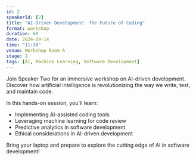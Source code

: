 ```yaml
---
id: 2
speakerId: [2]
title: "AI-Driven Development: The Future of Coding"
format: workshop
duration: 60
date: 2024-09-14
time: "11:30"
venue: Workshop Room A
stage: 2
tags: [AI, Machine Learning, Software Development]
---
```


Join Speaker Two for an immersive workshop on AI-driven development. Discover how artificial intelligence is revolutionizing the way we write, test, and maintain code.

In this hands-on session, you'll learn:

- Implementing AI-assisted coding tools
- Leveraging machine learning for code review
- Predictive analytics in software development
- Ethical considerations in AI-driven development

Bring your laptop and prepare to explore the cutting edge of AI in software development!
